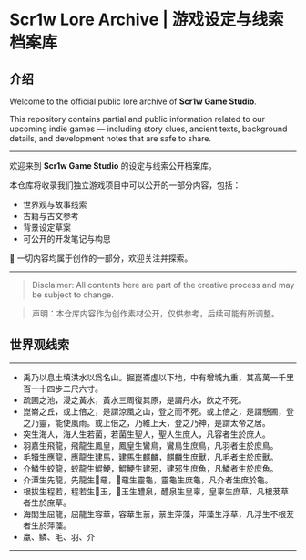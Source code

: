 # Scr1w Lore Archive | 游戏设定与线索档案库

## 介绍

Welcome to the official public lore archive of **Scr1w Game Studio**.

This repository contains partial and public information related to our upcoming indie games — including story clues, ancient texts, background details, and development notes that are safe to share.

---

欢迎来到 **Scr1w Game Studio** 的设定与线索公开档案库。

本仓库将收录我们独立游戏项目中可以公开的一部分内容，包括：
- 世界观与故事线索
- 古籍与古文参考
- 背景设定草案
- 可公开的开发笔记与构思

📜 一切内容均属于创作的一部分，欢迎关注并探索。

---

> Disclaimer: All contents here are part of the creative process and may be subject to change.

> 声明：本仓库内容作为创作素材公开，仅供参考，后续可能有所调整。

## 世界观线索

---

- 禹乃以息土填洪水以爲名山。掘崑崙虚以下地，中有增城九重，其高萬一千里百一十四步二尺六寸。
- 疏圃之池，浸之黃水，黃水三周復其原，是謂丹水，飲之不死。
- 崑崙之丘，或上倍之，是謂涼風之山，登之而不死。或上倍之，是謂懸圃，登之乃靈，能使風雨。或上倍之，乃維上天，登之乃神，是謂太帝之居。
- 突生海人，海人生若菌，若菌生聖人，聖人生庶人，凡容者生於庶人。
- 羽嘉生飛龍，飛龍生鳳皇，鳳皇生鸞鳥，鸞鳥生庶鳥，凡羽者生於庶鳥。
- 毛犢生應龍，應龍生建馬，建馬生麒麟，麒麟生庶獸，凡毛者生於庶獸。
- 介鱗生蛟龍，蛟龍生鯤鯁，鯤鯁生建邪，建邪生庶魚，凡鱗者生於庶魚。
- 介潭生先龍，先龍生𤣥黿，𤣥黿生靈龜，靈龜生庶龜，凡介者生庶於龜。
- 根拔生程若，程若生𤣥玉，𤣥玉生醴泉，醴泉生皇辜，皇辜生庶草，凡根茇草者生於庶草。
- 海閭生屈龍，屈龍生容華，容華生蔈，蔈生萍藻，萍藻生浮草，凡浮生不根茇者生於萍藻。
- 蠃、鳞、毛、羽、介

---
